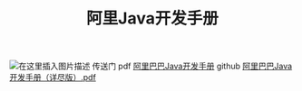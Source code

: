 ﻿---
title: 阿里Java开发手册
categories: Java
tags: java
---

![在这里插入图片描述](https://img-blog.csdnimg.cn/20181217125434472.png?x-oss-process=image/watermark,type_ZmFuZ3poZW5naGVpdGk,shadow_10,text_aHR0cHM6Ly9ibG9nLmNzZG4ubmV0L3FxXzM1OTc0NzU5,size_16,color_FFFFFF,t_70)
传送门
pdf [阿里巴巴Java开发手册](https://alitech-private.oss-cn-beijing.aliyuncs.com/1528269849853/Java_manual.pdf?Expires=1545026045&OSSAccessKeyId=LTAIgu8IHyutlWfc&Signature=DeK2I9/0f5KfxlulJpdYQmhHYTI%3D)
github [阿里巴巴Java开发手册（详尽版）.pdf ](https://github.com/alibaba/p3c/blob/master/%E9%98%BF%E9%87%8C%E5%B7%B4%E5%B7%B4Java%E5%BC%80%E5%8F%91%E6%89%8B%E5%86%8C%EF%BC%88%E8%AF%A6%E5%B0%BD%E7%89%88%EF%BC%89.pdf)
